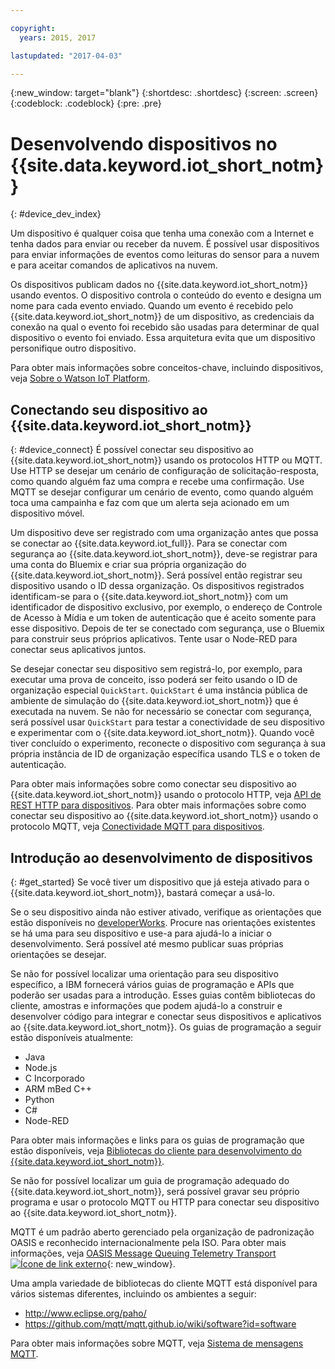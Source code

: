 ```yaml
---

copyright:
  years: 2015, 2017

lastupdated: "2017-04-03"

---
```


{:new_window: target="blank"}
{:shortdesc: .shortdesc}
{:screen: .screen}
{:codeblock: .codeblock}
{:pre: .pre}

# Desenvolvendo dispositivos no {{site.data.keyword.iot_short_notm}}
{: #device_dev_index}

Um dispositivo é qualquer coisa que tenha uma conexão com a Internet e tenha dados para enviar ou receber da nuvem. É possível usar dispositivos para enviar informações de eventos como leituras do sensor para a nuvem e para aceitar comandos de aplicativos na nuvem.

Os dispositivos publicam dados no {{site.data.keyword.iot_short_notm}} usando eventos. O dispositivo controla o conteúdo do evento e designa um nome para cada evento enviado. Quando um evento é recebido pelo {{site.data.keyword.iot_short_notm}} de um dispositivo, as credenciais da conexão na qual o evento foi recebido são usadas para determinar de qual dispositivo o evento foi enviado. Essa arquitetura evita que um dispositivo personifique outro dispositivo.

Para obter mais informações sobre conceitos-chave, incluindo dispositivos, veja [Sobre o Watson IoT Platform](https://console.ng.bluemix.net/docs/services/IoT/iotplatform_overview.html#watsoniotplatform_importantconcepts).


## Conectando seu dispositivo ao {{site.data.keyword.iot_short_notm}}
{: #device_connect}
É possível conectar seu dispositivo ao {{site.data.keyword.iot_short_notm}} usando os protocolos HTTP ou MQTT. Use HTTP se desejar um cenário de configuração de solicitação-resposta, como quando alguém faz uma compra e recebe uma confirmação. Use MQTT se desejar configurar um cenário de evento, como quando alguém toca uma campainha e faz com que um alerta seja acionado em um dispositivo móvel.

Um dispositivo deve ser registrado com uma organização antes que possa se conectar ao {{site.data.keyword.iot_full}}. Para se conectar com segurança ao {{site.data.keyword.iot_short_notm}}, deve-se registrar para uma conta do Bluemix e criar sua própria organização do {{site.data.keyword.iot_short_notm}}. Será possível então registrar seu dispositivo usando o ID dessa organização. Os dispositivos registrados identificam-se para o {{site.data.keyword.iot_short_notm}} com um identificador de dispositivo exclusivo, por exemplo, o endereço de Controle de Acesso à Mídia e um token de autenticação que é aceito somente para esse dispositivo. Depois de ter se conectado com segurança, use o Bluemix para construir seus próprios aplicativos. Tente usar o Node-RED para conectar seus aplicativos juntos.

Se desejar conectar seu dispositivo sem registrá-lo, por exemplo, para executar uma prova de conceito, isso poderá ser feito usando o ID de organização especial `QuickStart`. `QuickStart` é uma instância pública de ambiente de simulação do {{site.data.keyword.iot_short_notm}} que é executada na nuvem. Se não for necessário se conectar com segurança, será possível usar `QuickStart` para testar a conectividade de seu dispositivo e experimentar com o {{site.data.keyword.iot_short_notm}}. Quando você tiver concluído o experimento, reconecte o dispositivo com segurança à sua própria instância de ID de organização específica usando TLS e o token de autenticação.

Para obter mais informações sobre como conectar seu dispositivo ao {{site.data.keyword.iot_short_notm}} usando o protocolo HTTP, veja [API de REST HTTP para dispositivos](https://console.ng.bluemix.net/docs/services/IoT/devices/api.html).
Para obter mais informações sobre como conectar seu dispositivo ao {{site.data.keyword.iot_short_notm}} usando o protocolo MQTT, veja [Conectividade MQTT para dispositivos](https://console.ng.bluemix.net/docs/services/IoT/devices/mqtt.html).

## Introdução ao desenvolvimento de dispositivos
{: #get_started}
Se você tiver um dispositivo que já esteja ativado para o {{site.data.keyword.iot_short_notm}}, bastará começar a usá-lo.

Se o seu dispositivo ainda não estiver ativado, verifique as orientações que estão disponíveis no [developerWorks](https://developer.ibm.com/recipes/). Procure nas orientações existentes se há uma para seu dispositivo e use-a para ajudá-lo a iniciar o desenvolvimento. Será possível até mesmo publicar suas próprias orientações se desejar.

Se não for possível localizar uma orientação para seu dispositivo específico, a IBM fornecerá vários guias de programação e APIs que poderão ser usadas para a introdução. Esses guias contêm bibliotecas do cliente, amostras e informações que podem ajudá-lo a construir e desenvolver código para integrar e conectar seus dispositivos e aplicativos ao {{site.data.keyword.iot_short_notm}}. Os guias de programação a seguir estão disponíveis atualmente:

- Java
- Node.js
- C Incorporado
- ARM mBed C++
- Python
- C#
- Node-RED

Para obter mais informações e links para os guias de programação que estão disponíveis, veja [Bibliotecas do cliente para desenvolvimento do {{site.data.keyword.iot_short_notm}}](../iot_platform_client_lib.html).

Se não for possível localizar um guia de programação adequado do {{site.data.keyword.iot_short_notm}}, será possível gravar seu próprio programa e usar o protocolo MQTT ou HTTP para conectar seu dispositivo ao {{site.data.keyword.iot_short_notm}}.

MQTT é um padrão aberto gerenciado pela organização de padronização OASIS e reconhecido internacionalmente pela ISO. Para obter mais informações, veja [OASIS Message Queuing Telemetry Transport ![Ícone de link externo](../../../icons/launch-glyph.svg "Ícone de link externo")](https://www.oasis-open.org/committees/tc_home.php?wg_abbrev=mqtt){: new_window}.

Uma ampla variedade de bibliotecas do cliente MQTT está disponível para vários sistemas diferentes, incluindo os ambientes a seguir:
- http://www.eclipse.org/paho/
- https://github.com/mqtt/mqtt.github.io/wiki/software?id=software

Para obter mais informações sobre MQTT, veja [Sistema de mensagens MQTT](https://console.ng.bluemix.net/docs/services/IoT/reference/mqtt/index.html?pos=3).
